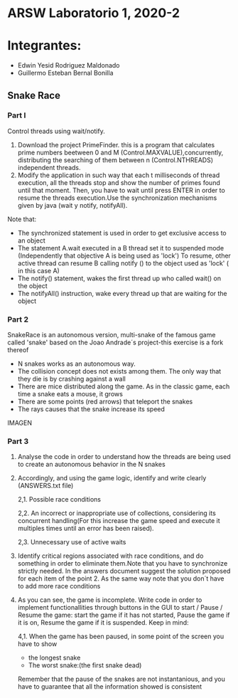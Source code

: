 # ARSW Laboratorio 1, 2020-2

# Integrantes: 
- Edwin Yesid Rodriguez Maldonado
- Guillermo Esteban Bernal Bonilla

## Snake Race
### Part I

Control threads using wait/notify.

1. Download the project PrimeFinder. this is a program that calculates prime numbers beetween 0 and M (Control.MAXVALUE),concurrently, distributing the searching of them between n (Control.NTHREADS) independent threads.
2. Modify the application in such way that each t milliseconds of thread execution, all the threads stop and show the number of primes found until that moment. Then, you have to wait until press ENTER in order to resume the threads execution.Use the synchronization mechanisms given by java (wait y notify, notifyAll).

Note that:

- The synchronized statement is used in order to get exclusive access to an object
- The statement A.wait executed in a B thread set it to suspended mode (Independently that objective A is being used as 'lock') To resume, other active thread can resume B calling notify () to the object used as 'lock' ( in this case A)
- The notify() statement, wakes the first thread  up who called wait() on the object
- The notifyAll() instruction, wake  every thread up that are waiting for the object

### Part 2

SnakeRace is an autonomous version, multi-snake of the famous game called 'snake' based on the Joao Andrade´s project-this exercise is a fork thereof

- N snakes works as an autonomous way.
- The collision concept does not exists among them. The only way that they die is by crashing against a wall
- There are mice distributed along the game. As in the classic game, each time a snake eats  a mouse, it grows
- There are some points (red arrows) that teleport the snakes
- The rays causes that the snake increase its speed

IMAGEN

### Part 3

1. Analyse the code in order to understand how the threads are being used to create an autonomous behavior in the N snakes

2. Accordingly, and using the game logic, identify and write clearly (ANSWERS.txt file)

    2,1. Possible race conditions

    2,2. An incorrect or inappropriate use of collections, considering its concurrent handling(For this increase the game speed and execute it multiples times until an error has been raised).

    2,3. Unnecessary use of active waits

3. Identify critical regions associated with race conditions, and do something in order to eliminate them.Note that you have to synchronize strictly needed. In the answers document suggest the solution proposed for each item of the point 2. As the same way note that you don´t have to add more race conditions

4. As you can see, the game is incomplete. Write code in order to implement functionallities through buttons in the GUI to start / Pause / Resume the game: start the game if it has not started, Pause the game if it is on, Resume the game if it is suspended. Keep in mind:

    4,1. When the game has been paused, in some point of the screen you have to show 
    - the longest snake
    - The worst snake:(the first snake  dead)

    Remember that the pause of the snakes are not instantanious, and you have to      guarantee that all the information showed is consistent
